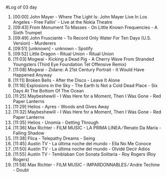 #Log of 03 day

1. [00:00] John Mayer - Where The Light Is: John Mayer Live In Los Angeles - Free Fallin' - Live at the Nokia Theatre
1. [09:43] From Monument To Masses - On Little Known Frequencies - A Sixth Trumpet
1. [09:49] John Frusciante - To Record Only Water For Ten Days (U.S. Version) - Murderers
1. [09:51] [unknown] - unknown - Spotify
1. [09:52] Little Dragon - Ritual Union - Ritual Union
1. [11:03] Mogwai - Kicking a Dead Pig - A Cherry Wave From Stranded Youngsters (Third Eye Foundation Tet Offensive Remix)
1. [11:08] Mogwai - Zidane: A 21st Century Portrait - It Would Have Happened Anyway
1. [11:11] Broken Bells - After the Disco - Leave It Alone
1. [11:16] Explosions in the Sky - The Earth Is Not a Cold Dead Place - Six Days At The Bottom Of The Ocean
1. [11:25] Maybeshewill - I Was Here for a Moment, Then I Was Gone - Red Paper Lanterns
1. [11:29] Helios - Ayres - Woods and Gives Away
1. [11:32] Maybeshewill - I Was Here for a Moment, Then I Was Gone - Red Paper Lanterns
1. [11:35] Helios - Unomia - Getting Through
1. [11:36] Max Richter - FILM MUSIC - LA PRIMA LINEA ⁄ Renato Da Maria - Falling Shadow
1. [11:38] Flica - Telepathy Dreams - Seing
1. [11:45] Austin TV - La última noche del mundo - Ella No Me Conoce
1. [11:50] Austin TV - La última noche del mundo - Olvidé Decir Adiós
1. [11:55] Austin TV - Temblaban Con Sonata Solitaria - Roy Rogers (Roy Rogers)
1. [11:58] Max Richter - FILM MUSIC - IMPARDONNABLES ⁄ Andre Techine - Doubt
